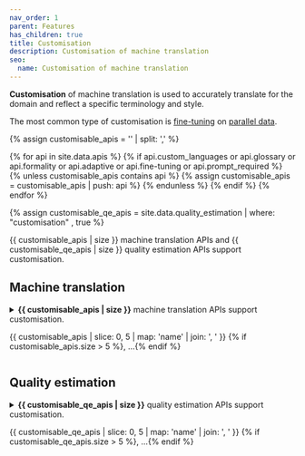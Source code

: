 ```yaml
---
nav_order: 1
parent: Features
has_children: true
title: Customisation
description: Customisation of machine translation
seo:
  name: Customisation of machine translation
---
```


**Customisation** of machine translation is used to accurately translate for the domain and reflect a specific terminology and style.

The most common type of customisation is [fine-tuning](/fine-tuning) on [parallel data](/parallel-data).

{% assign customisable_apis = '' | split: ',' %}

{% for api in site.data.apis %}
  {% if api.custom_languages or api.glossary or api.formality or api.adaptive or api.fine-tuning or api.prompt_required %}
    {% unless customisable_apis contains api %}
      {% assign customisable_apis = customisable_apis | push: api %}
    {% endunless %}
  {% endif %}
{% endfor %}


{% assign customisable_qe_apis = site.data.quality_estimation | where: "customisation" , true %}

{{ customisable_apis | size }} machine translation APIs and {{ customisable_qe_apis | size }} quality estimation APIs support customisation.


<h2>Machine translation</h2>
  <details>
    <summary>
      <strong>{{ customisable_apis | size }}</strong> machine translation APIs support customisation.
      <p class="preview hint">
        {{ customisable_apis | slice: 0, 5 | map: 'name' | join: ', ' }}
        {% if customisable_apis.size > 5 %}, …{% endif %}
      </p>
    </summary>
    <ul>
    {% for api in customisable_apis %}
      <li>
          <a href="/{{ api.id }}">{{ api.name }}</a> {% if api.plugin %}(plugin){% endif %}
            {% if api.custom_languages or api.fine-tuning %}| <strong>fine-tuning</strong> support{% endif %}
            {% if api.glossary %}| <strong>glossary</strong> support{% endif %}
            {% if api.formality %}| <strong>formality</strong> support{% endif %}
            {% if api.adaptive %}| <strong>adaptive</strong> support{% endif %}
            {% if api.prompt_required %}| <strong>prompt</strong> support{% endif %}
      </li>
    {% endfor %}
    </ul>
  </details>

<h2>Quality estimation</h2>
  <details>
    <summary>
      <strong>{{ customisable_qe_apis | size }}</strong> quality estimation APIs support customisation.
      <p class="preview hint">
        {{ customisable_qe_apis | slice: 0, 5 | map: 'name' | join: ', ' }}
        {% if customisable_qe_apis.size > 5 %}, …{% endif %}
      </p>
    </summary>
    <ul>
    {% for qe in customisable_qe_apis %}
      <li>
        <a href="/quality-estimation/{{ qe.id }}">{{ qe.name }}</a> {% if qe.plugin %}(plugin){% endif %}
            | <strong>fine-tuning</strong> support
      </li>
    {% endfor %}
    </ul>
  </details>

